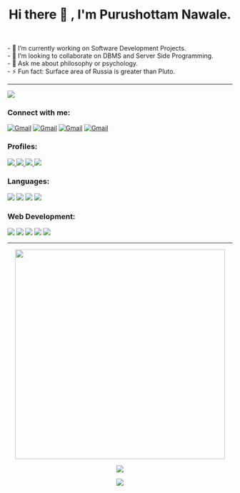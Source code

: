 <h1 align="center">Hi there 👋 , I'm Purushottam Nawale. </h1><br>

<p>
- 🔭 I’m currently working on Software Development Projects.<br>
- 🤔 I’m looking to collaborate on DBMS and Server Side Programming.<br>
- 💬 Ask me about philosophy or psychology.<br>
- ⚡ Fun fact: Surface area of Russia is greater than Pluto.<br>
</p>
<hr>

![](https://komarev.com/ghpvc/?username=purushottamnawale)


<div>
<h3>Connect with me:</h3>
<a href="mailto:nawalepurushottam@gmail.com"><img alt="Gmail" src="https://img.shields.io/badge/Gmail-D14836?style=for-the-badge&logo=gmail&logoColor=white"/></a>
<a href="https://www.linkedin.com/in/purushottamnawale/"><img alt="Gmail" src="https://img.shields.io/badge/LinkedIn-0077B5?style=for-the-badge&logo=linkedin&logoColor=white"/></a>
<a href="discordapp.com/users/755837203564724264"><img alt="Gmail" src="https://img.shields.io/badge/Discord-7289DA?style=for-the-badge&logo=discord&logoColor=white"/></a>
<a href="https://stackoverflow.com/users/17721722/ph0en1x"><img alt="Gmail" src="https://aleen42.github.io/badges/src/stackoverflow.svg"/></a>

</br>
</div>

<div>
<h3>Profiles:</h3>
<a href="https://auth.geeksforgeeks.org/user/purushottamnawale/" target="_blank" rel="noreferrer"  > <img src="https://img.shields.io/badge/GeeksforGeeks-298D46?style=for-the-badge&logo=geeksforgeeks&logoColor=white"/> </a>
<a href="https://www.kaggle.com/purushottamnawale" target="_blank" rel="noreferrer"  > <img src="https://img.shields.io/badge/Kaggle-20BEFF?style=for-the-badge&logo=Kaggle&logoColor=white"/> </a>
<a href="https://www.sololearn.com/profile/25352930" target="_blank" rel="noreferrer"  > <img src="https://img.shields.io/badge/-Sololearn-3a464b?style=for-the-badge&logo=Sololearn&logoColor=white"/> </a>
<a href="https://www.hackerrank.com/nawalepb" target="_blank" rel="noreferrer"  > <img src="https://img.shields.io/badge/-Hackerrank-2EC866?style=for-the-badge&logo=HackerRank&logoColor=white"/> </a> 
</br>
</div>

<div>
<h3>Languages:</h3>
  <img src=https://img.shields.io/badge/C-00599C?style=for-the-badge&logo=c&logoColor=white>
  <img src=https://img.shields.io/badge/C%2B%2B-00599C?style=for-the-badge&logo=c%2B%2B&logoColor=white>
  <img src=https://img.shields.io/badge/Java-ED8B00?style=for-the-badge&logo=openjdk&logoColor=white>
  <img src=https://img.shields.io/badge/Python-3776AB?style=for-the-badge&logo=python&logoColor=white>
</div>


<div>
<h3>Web Development:</h3>
  <img src=https://img.shields.io/badge/HTML5-E34F26?style=for-the-badge&logo=html5&logoColor=white>
  <img src=https://img.shields.io/badge/CSS3-1572B6?style=for-the-badge&logo=css3&logoColor=white>
  <img src=https://img.shields.io/badge/JavaScript-F7DF1E?style=for-the-badge&logo=javascript&logoColor=black>
  <img src=https://img.shields.io/badge/PHP-777BB4?style=for-the-badge&logo=php&logoColor=white>
  <img src=https://img.shields.io/badge/React-20232A?style=for-the-badge&logo=react&logoColor=61DAFB>
</div>
<hr>




<p align="center"><img src="https://github-readme-stats.vercel.app/api?username=purushottamnawale&show_icons=true&locale=en&count_private=true&theme=tokyonight" width="470"/></P>
<p align="center"><img  src="https://github-readme-streak-stats.herokuapp.com/?user=purushottamnawale&theme=tokyonight"/></p>
<p align="center"><img src="https://github-readme-stats.vercel.app/api/top-langs/?username=purushottamnawale&layout=compact&exclude_repo=PPL_Assignments&theme=tokyonight"/></p>






<!-- ### Hi there 👋 -->

<!--
**purushottamnawale/purushottamnawale** is a ✨ _special_ ✨ repository because its `README.md` (this file) appears on your GitHub profile.

Here are some ideas to get you started:

- 🔭 I’m currently working on Software Development Projects.
- 🌱 I’m currently learning Data Structure & Algorithms.
- 👯 I’m looking to collaborate on Web Development Projects.
- 🤔 I’m looking for help with DBMS and server side programming.
- 💬 Ask me about philosophy or psychology.
- 📫 How to reach me: nawalepurushottam@gmail.com
- 😄 Pronouns: 
- ⚡ Fun fact: Size of Russia is greater than Pluto.
-->
